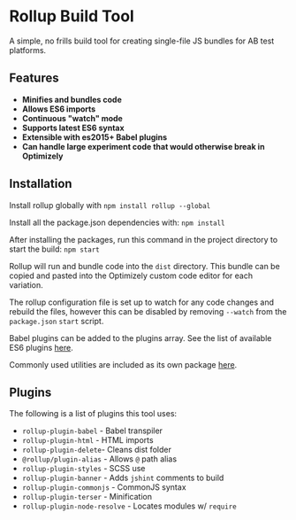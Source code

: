 # Rollup Build Tool

A simple, no frills build tool for creating single-file JS bundles for AB test platforms.

## Features
- **Minifies and bundles code**
- **Allows ES6 imports**
- **Continuous "watch" mode**
- **Supports latest ES6 syntax**
- **Extensible with es2015+ Babel plugins**
- **Can handle large experiment code that would otherwise break in Optimizely**


## Installation

Install rollup globally with `npm install rollup --global`

Install all the package.json dependencies with: `npm install`

After installing the packages, run this command in the project directory to start the build:
`npm start`

Rollup will run and bundle code into the `dist` directory. This bundle can be copied and
pasted into the Optimizely custom code editor for each variation.

The rollup configuration file is set up to watch for any code changes and rebuild the
files, however this can be disabled by removing `--watch` from the `package.json` `start`
script. 

Babel plugins can be added to the plugins array. See the list of available ES6 plugins
[here](https://babeljs.io/docs/en/plugins).

Commonly used utilities are included as its own package
[here](https://www.npmjs.com/package/clearhead-utilities). 

## Plugins
The following is a list of plugins this tool uses:

  - `rollup-plugin-babel` - Babel transpiler
  - `rollup-plugin-html` - HTML imports
  - `rollup-plugin-delete`- Cleans dist folder
  - `@rollup/plugin-alias` - Allows `@` path alias
  - `rollup-plugin-styles` - SCSS use
  - `rollup-plugin-banner` - Adds `jshint` comments to build
  - `rollup-plugin-commonjs` - CommonJS syntax
  - `rollup-plugin-terser` - Minification
  - `rollup-plugin-node-resolve` - Locates modules w/  `require`
